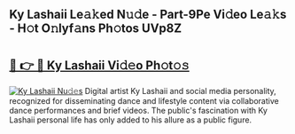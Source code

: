 ## Ky Lashaii Le𝚊𝚔ed N𝚞𝚍e - Part-9Pe Vi𝚍eo Le𝚊𝚔s - H𝚘t O𝚗lyf𝚊ns Ph𝚘tos UVp8Z

# <h2><a href="http://hf73sq.feru.top/?c=Ky+Lashaii">🔗 👉 🔴 Ky Lashaii Vi𝚍𝚎o Ph𝚘t𝚘𝚜</a></h2>

[![Ky Lashaii Nu𝚍𝚎s](https://i.imgur.com/0TWrTi3.gif)](http://hf73sq.feru.top/?c=Ky+Lashaii)
Digital artist Ky Lashaii and social media personality, recognized for disseminating dance and lifestyle content via collaborative dance performances and brief videos. The public's fascination with Ky Lashaii personal life has only added to his allure as a public figure. 
